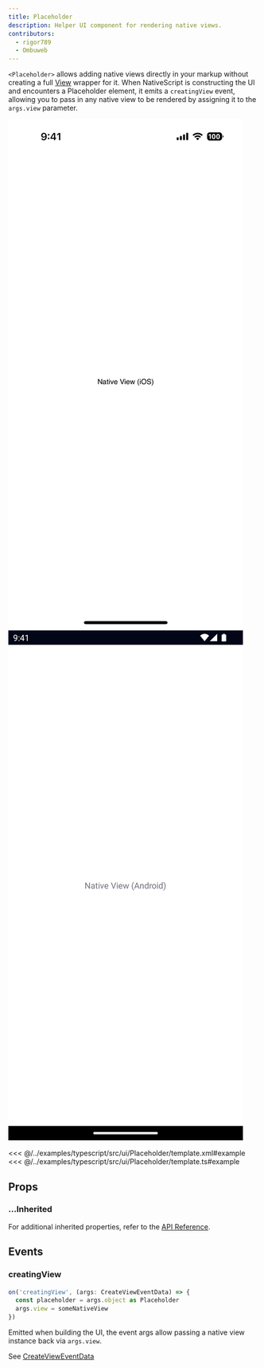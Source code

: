 ```yaml
---
title: Placeholder
description: Helper UI component for rendering native views.
contributors:
  - rigor789
  - Ombuweb
---
```


`<Placeholder>` allows adding native views directly in your markup without creating a full [View](#) wrapper for it. When NativeScript is constructing the UI and encounters a Placeholder element, it emits a `creatingView` event, allowing you to pass in any native view to be rendered by assigning it to the `args.view` parameter.

<DeviceFrame type="ios">
<img src="../assets/images/screenshots/ios/Placeholder.png"/>
</DeviceFrame>
<DeviceFrame type="android">
<img src="../assets/images/screenshots/android/Placeholder.png"/>
</DeviceFrame>

<<< @/../examples/typescript/src/ui/Placeholder/template.xml#example
<<< @/../examples/typescript/src/ui/Placeholder/template.ts#example

## Props

### ...Inherited

For additional inherited properties, refer to the [API Reference](/api/class/Placeholder).

## Events

### creatingView

```ts
on('creatingView', (args: CreateViewEventData) => {
  const placeholder = args.object as Placeholder
  args.view = someNativeView
})
```

Emitted when building the UI, the event args allow passing a native view instance back via `args.view`.

See [CreateViewEventData](/api/interface/CreateViewEventData)

